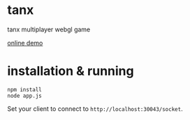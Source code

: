# tanx
tanx multiplayer webgl game

[online demo](http://playcanv.as/p/aP0oxhUr "tanx game")

# installation & running

```
npm install
node app.js
```

Set your client to connect to `http://localhost:30043/socket`.
